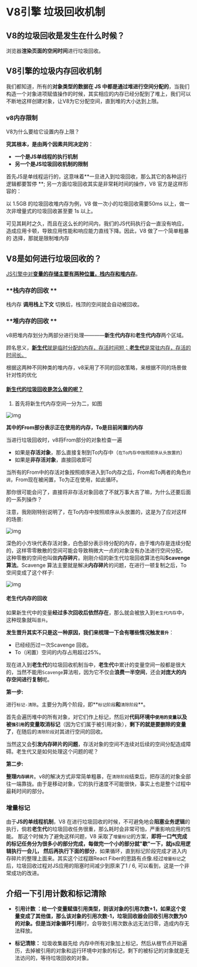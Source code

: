 # V8引擎 垃圾回收机制

## V8的垃圾回收是发生在什么时候？

浏览器**渲染页面的空闲时间**进行垃圾回收。

## V8引擎的垃圾内存回收机制

我们都知道，所有的**对象类型的数据在 JS 中都是通过堆进行空间分配的**，当我们构造一个对象进项赋值操作的时候，其实相应的内存已经分配到了堆上，我们可以不断地这样创建对象，让V8为它分配空间，直到堆的大小达到上限。

### v8内存限制

V8为什么要给它设置内存上限？

**究其根本，是由两个因素共同决定的**：

- **一个是JS单线程的执行机制**
- **另一个是JS垃圾回收机制的限制**

首先JS是单线程运行的，这意味着**一旦进入到垃圾回收，那么其它的各种运行逻辑都要暂停 **; 另一方面垃圾回收其实是非常耗时间的操作，V8 官方是这样形容的：

以 1.5GB 的垃圾回收堆内存为例，V8 做一次小的垃圾回收需要50ms 以上，做一次非增量式的垃圾回收甚至要 1s 以上。

可见其耗时之久，而且在这么长的时间内，我们的JS代码执行会一直没有响应，造成应用卡顿，导致应用性能和响应能力直线下降。因此，V8 做了一个简单粗暴的 选择，那就是限制堆内存

## V8是如何进行垃圾回收的？

<u>JS引擎中对**变量的存储主要有两种位置，栈内存和堆内存**</u>。

### **栈内存的回收 **

栈内存 **调用栈上下文** 切换后，栈顶的空间就会自动被回收。

### **堆内存的回收 **

v8把堆内存划分为两部分进行处理————**新生代内存**和**老生代内存**两个区域。

顾名思义，<u>**新生代**就是临时分配的内存，存活时间短；**老生代**是常驻内存，存活的时间长。</u>

根据这两种不同种类的堆内存，v8采用了不同的回收策略，来根据不同的场景做针对性的优化

#### <u>**新生代**的垃圾回收是怎么做的呢？</u>

1. 首先将新生代内存空间一分为二，如图

![img](https://p3-juejin.byteimg.com/tos-cn-i-k3u1fbpfcp/7efb930ca8484f949418315a7ae2cfee~tplv-k3u1fbpfcp-zoom-1.image)

**其中的From部分表示正在使用的内存，To是目前闲置的内存**

当进行垃圾回收时，v8将From部分的对象检查一遍

- 如果是**存活对象**，那么直接复制到To内存中（`在To内存中按照顺序从头放置的`）
- 如果是**非存活对象**，直接回收即可

当所有的From中的存活对象按照顺序进入到To内存之后，From和To两者的角色`对调`，From现在被闲置，To为正在使用，如此循环。

那你很可能会问了，直接将非存活对象回收了不就万事大吉了嘛，为什么还要后面的一系列操作？

注意，我刚刚特别说明了，在To内存中按照顺序从头放置的，这是为了应对这样的场景:

![img](https:////p3-juejin.byteimg.com/tos-cn-i-k3u1fbpfcp/8d3523db232548bb9b002f6fb7f48b61~tplv-k3u1fbpfcp-zoom-1.image)

深色的小方块代表存活对象，白色部分表示待分配的内存，由于堆内存是连续分配的，这样零零散散的空间可能会导致稍微大一点的对象没有办法进行空间分配， 这种零散的空间也叫做**内存碎片**。刚刚介绍的新生代垃圾回收算法也叫**Scavenge算法**。Scavenge 算法主要就是解决**内存碎片**的问题，在进行一顿复制之后，To空间变成了这个样子:

![img](https://p3-juejin.byteimg.com/tos-cn-i-k3u1fbpfcp/cb957d22ac234748ab783ef05e913bcb~tplv-k3u1fbpfcp-zoom-1.image)

#### 老生代内存的回收

如果新生代中的变量**经过多次回收后依然存在**，那么就会被放入到`老生代内存`中，这种现象就叫`晋升`。

**发生晋升其实不只是这一种原因，我们来梳理一下会有哪些情况触发`晋升`**：

- 已经经历过一次Scavenge 回收。
- To（闲置）空间的内存占用超过25%。

现在进入到**老生代**的垃圾回收机制当中，**老生代**中累计的变量空间一般都是很大的，当然不能用`Scavenge`算法啦，因为它不仅会**浪费一半空间**，还会**对庞大的内存空间进行复制**呢。

**第一步:**

​	进行`标记-清除`。主要分为两个阶段，即**`标记阶段`**和**`清除阶段`**。

​	首先会遍历堆中的所有对象，对它们作上标记，然后对**代码环境中`使用的变量`以及被`强引用`的变量取消标记**（因为它们属于被引用对象），**剩下的就是要删除的变量了**，在随后的`清除阶段`对其进行空间的回收。

当然这又会**引发内存碎片的问题**，存活对象的空间不连续对后续的空间分配造成障碍。老生代又是如何处理这个问题的呢？

**第二步:**

​	**整理`内存碎片`**。v8的解决方式非常简单粗暴，在`清除阶段`结束后，把存活的对象全部往一端靠拢。由于是移动对象，它的执行速度不可能很快，事实上也是整个过程中最耗时间的部分。

### 增量标记

由于**JS的单线程机制**，V8 在进行垃圾回收的时候，不可避免地会**阻塞业务逻辑**的执行，倘若**老生代**的垃圾回收任务很重，那么耗时会非常可怕，严重影响应用的性能。 那这个时候为了避免这样问题，V8 采取了`增量标记`的方案，**即将一口气完成的标记任务分为很多小的部分完成，每做完一个小的部分就"歇"一下，就js应用逻辑执行一会儿， 然后再执行下面的部分**，如果循环，直到标记阶段完成才进入内存碎片的整理上面来。其实这个过程跟React Fiber的思路有点像.经过`增量标记`之后，垃圾回收过程对JS应用的阻塞时间减少到原来了1 / 6, 可以看到，这是一个非常成功的改进。

## 介绍一下引用计数和标记清除

* **引用计数 **：给一个变量赋值引用类型，则该对象的引用次数+1，如果这个变量变成了其他值，那么该对象的引用次数-1，垃圾回收器会回收引用次数为0的对象。但是当对象**循环引用**时，会导致引用次数永远无法归零，造成内存无法释放。

* **标记清除：** 垃圾收集器先给 内存中所有对象加上标记，然后从根节点开始遍历，去掉被引用的对象和运行环境中对象的标记，剩下的被标记的对象就是无法访问的，等待垃圾回收的对象。

